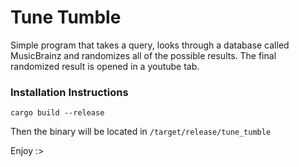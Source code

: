 # Tune Tumble

Simple program that takes a query, looks through a database called MusicBrainz and randomizes all of the possible results. The final randomized result is opened in a youtube tab. 

### Installation Instructions
`cargo build --release`

Then the binary will be located in `/target/release/tune_tumble`

Enjoy :>
